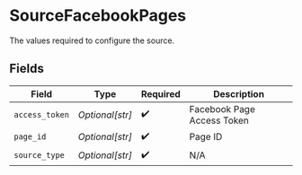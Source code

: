 # SourceFacebookPages

The values required to configure the source.


## Fields

| Field                      | Type                       | Required                   | Description                |
| -------------------------- | -------------------------- | -------------------------- | -------------------------- |
| `access_token`             | *Optional[str]*            | :heavy_check_mark:         | Facebook Page Access Token |
| `page_id`                  | *Optional[str]*            | :heavy_check_mark:         | Page ID                    |
| `source_type`              | *Optional[str]*            | :heavy_check_mark:         | N/A                        |